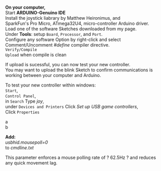 **On your computer,**  
Start **ARDUINO-Genuino IDE**  
Install the joystick liabrary by Matthew Heironimus, and  
SparkFun's Pro Micro, ATmega32U4, micro-controller Arduino driver.  
Load one of the software Sketches downloaded from my page.  
Under **Tools**: setup `Board`, `Processor`, and `Port`.  
Configure any software Option by right-click and select Comment/Uncomment *#define* compiler directive.  
`Verify/Compile`  
`Upload` when compile is clean  

If upload is sucessful, you can now test your new controller.  
You may want to upload the blink Sketch to confirm communications is working between your computer and Arduino.

To test your new controller within windows:  
`Start`,  
`Control Panel`,  
in `Search` Type *joy*,  
under `Devices and Printers` Click *Set up USB game controllers*,  
Click `Properties`  


a
<br/>
b

**Add:**  
*usbhid.mousepoll=0*  
to *cmdline.txt*

This parameter enforces a mouse polling rate of ? 62.5Hz ? and reduces any quick movement lag.  
